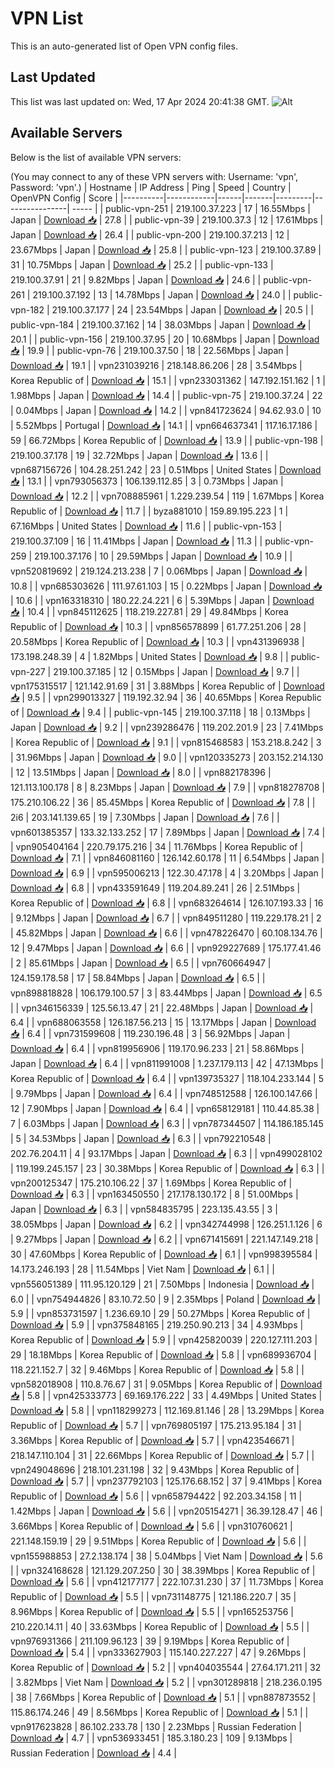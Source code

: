 # VPN List

This is an auto-generated list of Open VPN config files.

## Last Updated

This list was last updated on: Wed, 17 Apr 2024 20:41:38 GMT.
![Alt](https://repobeats.axiom.co/api/embed/186b98318ef1479477931607c1ad7d823f12451f.svg "Repobeats analytics image")

## Available Servers

Below is the list of available VPN servers:

(You may connect to any of these VPN servers with: Username: 'vpn', Password: 'vpn'.)
| Hostname | IP Address | Ping | Speed | Country | OpenVPN Config | Score |
|----------|------------|------|-------|---------|----------------| ----- |
| public-vpn-251 | 219.100.37.223 | 17 | 16.55Mbps | Japan | [Download 📥](./configs/server_0_JP.ovpn) | 27.8 |
| public-vpn-39 | 219.100.37.3 | 12 | 17.61Mbps | Japan | [Download 📥](./configs/server_1_JP.ovpn) | 26.4 |
| public-vpn-200 | 219.100.37.213 | 12 | 23.67Mbps | Japan | [Download 📥](./configs/server_2_JP.ovpn) | 25.8 |
| public-vpn-123 | 219.100.37.89 | 31 | 10.75Mbps | Japan | [Download 📥](./configs/server_3_JP.ovpn) | 25.2 |
| public-vpn-133 | 219.100.37.91 | 21 | 9.82Mbps | Japan | [Download 📥](./configs/server_4_JP.ovpn) | 24.6 |
| public-vpn-261 | 219.100.37.192 | 13 | 14.78Mbps | Japan | [Download 📥](./configs/server_5_JP.ovpn) | 24.0 |
| public-vpn-182 | 219.100.37.177 | 24 | 23.54Mbps | Japan | [Download 📥](./configs/server_6_JP.ovpn) | 20.5 |
| public-vpn-184 | 219.100.37.162 | 14 | 38.03Mbps | Japan | [Download 📥](./configs/server_7_JP.ovpn) | 20.1 |
| public-vpn-156 | 219.100.37.95 | 20 | 10.68Mbps | Japan | [Download 📥](./configs/server_8_JP.ovpn) | 19.9 |
| public-vpn-76 | 219.100.37.50 | 18 | 22.56Mbps | Japan | [Download 📥](./configs/server_9_JP.ovpn) | 19.1 |
| vpn231039216 | 218.148.86.206 | 28 | 3.54Mbps | Korea Republic of | [Download 📥](./configs/server_10_KR.ovpn) | 15.1 |
| vpn233031362 | 147.192.151.162 | 1 | 1.98Mbps | Japan | [Download 📥](./configs/server_11_JP.ovpn) | 14.4 |
| public-vpn-75 | 219.100.37.24 | 22 | 0.04Mbps | Japan | [Download 📥](./configs/server_12_JP.ovpn) | 14.2 |
| vpn841723624 | 94.62.93.0 | 10 | 5.52Mbps | Portugal | [Download 📥](./configs/server_13_PT.ovpn) | 14.1 |
| vpn664637341 | 117.16.17.186 | 59 | 66.72Mbps | Korea Republic of | [Download 📥](./configs/server_14_KR.ovpn) | 13.9 |
| public-vpn-198 | 219.100.37.178 | 19 | 32.72Mbps | Japan | [Download 📥](./configs/server_15_JP.ovpn) | 13.6 |
| vpn687156726 | 104.28.251.242 | 23 | 0.51Mbps | United States | [Download 📥](./configs/server_16_US.ovpn) | 13.1 |
| vpn793056373 | 106.139.112.85 | 3 | 0.73Mbps | Japan | [Download 📥](./configs/server_17_JP.ovpn) | 12.2 |
| vpn708885961 | 1.229.239.54 | 119 | 1.67Mbps | Korea Republic of | [Download 📥](./configs/server_18_KR.ovpn) | 11.7 |
| byza881010 | 159.89.195.223 | 1 | 67.16Mbps | United States | [Download 📥](./configs/server_19_US.ovpn) | 11.6 |
| public-vpn-153 | 219.100.37.109 | 16 | 11.41Mbps | Japan | [Download 📥](./configs/server_20_JP.ovpn) | 11.3 |
| public-vpn-259 | 219.100.37.176 | 10 | 29.59Mbps | Japan | [Download 📥](./configs/server_21_JP.ovpn) | 10.9 |
| vpn520819692 | 219.124.213.238 | 7 | 0.06Mbps | Japan | [Download 📥](./configs/server_22_JP.ovpn) | 10.8 |
| vpn685303626 | 111.97.61.103 | 15 | 0.22Mbps | Japan | [Download 📥](./configs/server_23_JP.ovpn) | 10.6 |
| vpn163318310 | 180.22.24.221 | 6 | 5.39Mbps | Japan | [Download 📥](./configs/server_24_JP.ovpn) | 10.4 |
| vpn845112625 | 118.219.227.81 | 29 | 49.84Mbps | Korea Republic of | [Download 📥](./configs/server_25_KR.ovpn) | 10.3 |
| vpn856578899 | 61.77.251.206 | 28 | 20.58Mbps | Korea Republic of | [Download 📥](./configs/server_26_KR.ovpn) | 10.3 |
| vpn431396938 | 173.198.248.39 | 4 | 1.82Mbps | United States | [Download 📥](./configs/server_27_US.ovpn) | 9.8 |
| public-vpn-227 | 219.100.37.185 | 12 | 0.15Mbps | Japan | [Download 📥](./configs/server_28_JP.ovpn) | 9.7 |
| vpn175315517 | 121.142.91.69 | 31 | 3.88Mbps | Korea Republic of | [Download 📥](./configs/server_29_KR.ovpn) | 9.5 |
| vpn299013327 | 119.192.32.94 | 36 | 40.65Mbps | Korea Republic of | [Download 📥](./configs/server_30_KR.ovpn) | 9.4 |
| public-vpn-145 | 219.100.37.118 | 18 | 0.13Mbps | Japan | [Download 📥](./configs/server_31_JP.ovpn) | 9.2 |
| vpn239286476 | 119.202.201.9 | 23 | 7.41Mbps | Korea Republic of | [Download 📥](./configs/server_32_KR.ovpn) | 9.1 |
| vpn815468583 | 153.218.8.242 | 3 | 31.96Mbps | Japan | [Download 📥](./configs/server_33_JP.ovpn) | 9.0 |
| vpn120335273 | 203.152.214.130 | 12 | 13.51Mbps | Japan | [Download 📥](./configs/server_34_JP.ovpn) | 8.0 |
| vpn882178396 | 121.113.100.178 | 8 | 8.23Mbps | Japan | [Download 📥](./configs/server_35_JP.ovpn) | 7.9 |
| vpn818278708 | 175.210.106.22 | 36 | 85.45Mbps | Korea Republic of | [Download 📥](./configs/server_36_KR.ovpn) | 7.8 |
| 2i6 | 203.141.139.65 | 19 | 7.30Mbps | Japan | [Download 📥](./configs/server_37_JP.ovpn) | 7.6 |
| vpn601385357 | 133.32.133.252 | 17 | 7.89Mbps | Japan | [Download 📥](./configs/server_38_JP.ovpn) | 7.4 |
| vpn905404164 | 220.79.175.216 | 34 | 11.76Mbps | Korea Republic of | [Download 📥](./configs/server_39_KR.ovpn) | 7.1 |
| vpn846081160 | 126.142.60.178 | 11 | 6.54Mbps | Japan | [Download 📥](./configs/server_40_JP.ovpn) | 6.9 |
| vpn595006213 | 122.30.47.178 | 4 | 3.20Mbps | Japan | [Download 📥](./configs/server_41_JP.ovpn) | 6.8 |
| vpn433591649 | 119.204.89.241 | 26 | 2.51Mbps | Korea Republic of | [Download 📥](./configs/server_42_KR.ovpn) | 6.8 |
| vpn683264614 | 126.107.193.33 | 16 | 9.12Mbps | Japan | [Download 📥](./configs/server_43_JP.ovpn) | 6.7 |
| vpn849511280 | 119.229.178.21 | 2 | 45.82Mbps | Japan | [Download 📥](./configs/server_44_JP.ovpn) | 6.6 |
| vpn478226470 | 60.108.134.76 | 12 | 9.47Mbps | Japan | [Download 📥](./configs/server_45_JP.ovpn) | 6.6 |
| vpn929227689 | 175.177.41.46 | 2 | 85.61Mbps | Japan | [Download 📥](./configs/server_46_JP.ovpn) | 6.5 |
| vpn760664947 | 124.159.178.58 | 17 | 58.84Mbps | Japan | [Download 📥](./configs/server_47_JP.ovpn) | 6.5 |
| vpn898818828 | 106.179.100.57 | 3 | 83.44Mbps | Japan | [Download 📥](./configs/server_48_JP.ovpn) | 6.5 |
| vpn346156339 | 125.56.13.47 | 21 | 22.48Mbps | Japan | [Download 📥](./configs/server_49_JP.ovpn) | 6.4 |
| vpn688063558 | 126.187.56.213 | 15 | 13.17Mbps | Japan | [Download 📥](./configs/server_50_JP.ovpn) | 6.4 |
| vpn731599608 | 119.230.196.48 | 3 | 56.92Mbps | Japan | [Download 📥](./configs/server_51_JP.ovpn) | 6.4 |
| vpn819956906 | 119.170.96.233 | 21 | 58.86Mbps | Japan | [Download 📥](./configs/server_52_JP.ovpn) | 6.4 |
| vpn811991008 | 1.237.179.113 | 42 | 47.13Mbps | Korea Republic of | [Download 📥](./configs/server_53_KR.ovpn) | 6.4 |
| vpn139735327 | 118.104.233.144 | 5 | 9.79Mbps | Japan | [Download 📥](./configs/server_54_JP.ovpn) | 6.4 |
| vpn748512588 | 126.100.147.66 | 12 | 7.90Mbps | Japan | [Download 📥](./configs/server_55_JP.ovpn) | 6.4 |
| vpn658129181 | 110.44.85.38 | 7 | 6.03Mbps | Japan | [Download 📥](./configs/server_56_JP.ovpn) | 6.3 |
| vpn787344507 | 114.186.185.145 | 5 | 34.53Mbps | Japan | [Download 📥](./configs/server_57_JP.ovpn) | 6.3 |
| vpn792210548 | 202.76.204.11 | 4 | 93.17Mbps | Japan | [Download 📥](./configs/server_58_JP.ovpn) | 6.3 |
| vpn499028102 | 119.199.245.157 | 23 | 30.38Mbps | Korea Republic of | [Download 📥](./configs/server_59_KR.ovpn) | 6.3 |
| vpn200125347 | 175.210.106.22 | 37 | 1.69Mbps | Korea Republic of | [Download 📥](./configs/server_60_KR.ovpn) | 6.3 |
| vpn163450550 | 217.178.130.172 | 8 | 51.00Mbps | Japan | [Download 📥](./configs/server_61_JP.ovpn) | 6.3 |
| vpn584835795 | 223.135.43.55 | 3 | 38.05Mbps | Japan | [Download 📥](./configs/server_62_JP.ovpn) | 6.2 |
| vpn342744998 | 126.251.1.126 | 6 | 9.27Mbps | Japan | [Download 📥](./configs/server_63_JP.ovpn) | 6.2 |
| vpn671415691 | 221.147.149.218 | 30 | 47.60Mbps | Korea Republic of | [Download 📥](./configs/server_64_KR.ovpn) | 6.1 |
| vpn998395584 | 14.173.246.193 | 28 | 11.54Mbps | Viet Nam | [Download 📥](./configs/server_65_VN.ovpn) | 6.1 |
| vpn556051389 | 111.95.120.129 | 21 | 7.50Mbps | Indonesia | [Download 📥](./configs/server_66_ID.ovpn) | 6.0 |
| vpn754944826 | 83.10.72.50 | 9 | 2.35Mbps | Poland | [Download 📥](./configs/server_67_PL.ovpn) | 5.9 |
| vpn853731597 | 1.236.69.10 | 29 | 50.27Mbps | Korea Republic of | [Download 📥](./configs/server_68_KR.ovpn) | 5.9 |
| vpn375848165 | 219.250.90.213 | 34 | 4.93Mbps | Korea Republic of | [Download 📥](./configs/server_69_KR.ovpn) | 5.9 |
| vpn425820039 | 220.127.111.203 | 29 | 18.18Mbps | Korea Republic of | [Download 📥](./configs/server_70_KR.ovpn) | 5.8 |
| vpn689936704 | 118.221.152.7 | 32 | 9.46Mbps | Korea Republic of | [Download 📥](./configs/server_71_KR.ovpn) | 5.8 |
| vpn582018908 | 110.8.76.67 | 31 | 9.05Mbps | Korea Republic of | [Download 📥](./configs/server_72_KR.ovpn) | 5.8 |
| vpn425333773 | 69.169.176.222 | 33 | 4.49Mbps | United States | [Download 📥](./configs/server_73_US.ovpn) | 5.8 |
| vpn118299273 | 112.169.81.146 | 28 | 13.29Mbps | Korea Republic of | [Download 📥](./configs/server_74_KR.ovpn) | 5.7 |
| vpn769805197 | 175.213.95.184 | 31 | 3.36Mbps | Korea Republic of | [Download 📥](./configs/server_75_KR.ovpn) | 5.7 |
| vpn423546671 | 218.147.110.104 | 31 | 22.66Mbps | Korea Republic of | [Download 📥](./configs/server_76_KR.ovpn) | 5.7 |
| vpn249048696 | 218.101.231.198 | 32 | 9.43Mbps | Korea Republic of | [Download 📥](./configs/server_77_KR.ovpn) | 5.7 |
| vpn237792103 | 125.176.68.152 | 37 | 9.41Mbps | Korea Republic of | [Download 📥](./configs/server_78_KR.ovpn) | 5.6 |
| vpn658794422 | 92.203.34.158 | 11 | 1.42Mbps | Japan | [Download 📥](./configs/server_79_JP.ovpn) | 5.6 |
| vpn205154271 | 36.39.128.47 | 46 | 3.66Mbps | Korea Republic of | [Download 📥](./configs/server_80_KR.ovpn) | 5.6 |
| vpn310760621 | 221.148.159.19 | 29 | 9.51Mbps | Korea Republic of | [Download 📥](./configs/server_81_KR.ovpn) | 5.6 |
| vpn155988853 | 27.2.138.174 | 38 | 5.04Mbps | Viet Nam | [Download 📥](./configs/server_82_VN.ovpn) | 5.6 |
| vpn324168628 | 121.129.207.250 | 30 | 38.39Mbps | Korea Republic of | [Download 📥](./configs/server_83_KR.ovpn) | 5.6 |
| vpn412177177 | 222.107.31.230 | 37 | 11.73Mbps | Korea Republic of | [Download 📥](./configs/server_84_KR.ovpn) | 5.5 |
| vpn731148775 | 121.186.220.7 | 35 | 8.96Mbps | Korea Republic of | [Download 📥](./configs/server_85_KR.ovpn) | 5.5 |
| vpn165253756 | 210.220.14.11 | 40 | 33.63Mbps | Korea Republic of | [Download 📥](./configs/server_86_KR.ovpn) | 5.5 |
| vpn976931366 | 211.109.96.123 | 39 | 9.19Mbps | Korea Republic of | [Download 📥](./configs/server_87_KR.ovpn) | 5.4 |
| vpn333627903 | 115.140.227.227 | 47 | 9.26Mbps | Korea Republic of | [Download 📥](./configs/server_88_KR.ovpn) | 5.2 |
| vpn404035544 | 27.64.171.211 | 32 | 3.82Mbps | Viet Nam | [Download 📥](./configs/server_89_VN.ovpn) | 5.2 |
| vpn301289818 | 218.236.0.195 | 38 | 7.66Mbps | Korea Republic of | [Download 📥](./configs/server_90_KR.ovpn) | 5.1 |
| vpn887873552 | 115.86.174.246 | 49 | 8.56Mbps | Korea Republic of | [Download 📥](./configs/server_91_KR.ovpn) | 5.1 |
| vpn917623828 | 86.102.233.78 | 130 | 2.23Mbps | Russian Federation | [Download 📥](./configs/server_92_RU.ovpn) | 4.7 |
| vpn536933451 | 185.3.180.23 | 109 | 9.13Mbps | Russian Federation | [Download 📥](./configs/server_93_RU.ovpn) | 4.4 |
